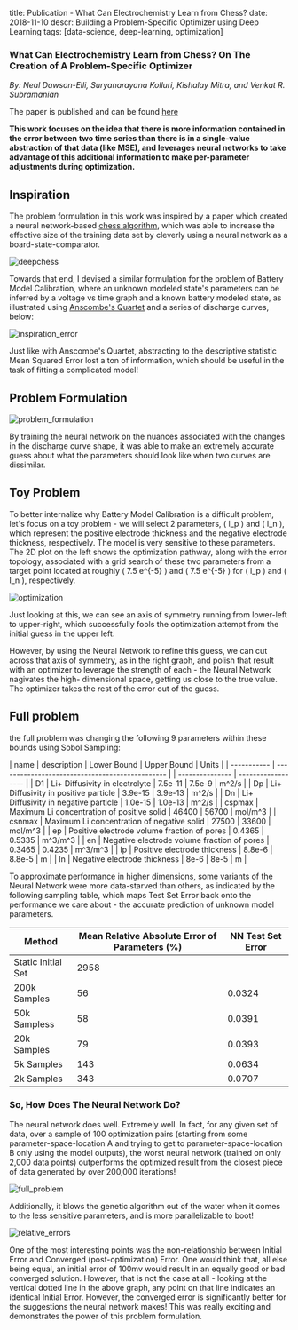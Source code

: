 title: Publication - What Can Electrochemistry Learn from Chess?
date: 2018-11-10
descr: Building a Problem-Specific Optimizer using Deep Learning
tags: [data-science, deep-learning, optimization]

### What Can Electrochemistry Learn from Chess? On The Creation of A Problem-Specific Optimizer
*By: Neal Dawson-Elli, Suryanarayana Kolluri, Kishalay Mitra, and Venkat R. Subramanian*

The paper is published and can be found [here](https://iopscience.iop.org/article/10.1149/2.1261904jes/meta)

**This work focuses on the idea that there is more information contained in the error between two time series than
there is in a single-value abstraction of that data (like MSE), and leverages neural networks to take advantage of this 
additional information to make per-parameter adjustments during optimization.**

## Inspiration

The problem formulation in this work was inspired by a paper which created a neural network-based 
[chess algorithm](https://link.springer.com/chapter/10.1007%2F978-3-319-44781-0_11), which was able to increase
the effective size of the training data set by cleverly using a neural network as a board-state-comparator.


![deepchess](/img/paper2/deepchess.png)

Towards that end, I devised a similar formulation for the problem of Battery Model Calibration, where an unknown
modeled state's parameters can be inferred by a voltage vs time graph and a known battery modeled state, as illustrated
using [Anscombe's Quartet](https://en.wikipedia.org/wiki/Anscombe%27s_quartet) and a series of discharge curves, below:

![inspiration_error](/img/paper2/inspiration_error.png)

Just like with Anscombe's Quartet, abstracting to the descriptive statistic Mean Squared Error lost a ton of information,
which should be useful in the task of fitting a complicated model!

## Problem Formulation

![problem_formulation](/img/paper2/problem_formulation.png)

By training the neural network on the nuances associated with the changes in the discharge curve shape, it was able
to make an extremely accurate guess about what the parameters should look like when two curves are dissimilar.

## Toy Problem

To better internalize why Battery Model Calibration is a difficult problem, let's focus on a toy problem - 
we will select 2 parameters, \( l_p \) and \( l_n \), which represent the positive electrode thickness and the negative
electrode thickness, respectively. The model is very sensitive to these parameters.  The 2D plot on the left shows the
optimization pathway, along with the error topology, associated with a grid search of these two parameters from a
target point located at roughly \( 7.5 e^{-5} \) and \( 7.5 e^{-5} \) for \( l_p \) and \( l_n \), respectively.

![optimization](/img/paper2/optimization.png)

Just looking at this, we can see an axis of symmetry running from lower-left to upper-right, which successfully
fools the optimization attempt from the initial guess in the upper left.

However, by using the Neural Network to refine this guess, we can cut across that axis of symmetry, as in the right graph,
and polish that result with an optimizer to leverage the strength of each - the Neural Network nagivates the high-
dimensional space, getting us close to the true value. The optimizer takes the rest of the error out of the guess.

## Full problem

the full problem was changing the following 9 parameters within these bounds using Sobol Sampling:

|     name    |                           description                          | Lower Bound |   Upper Bound   | Units              |
| ----------- | -----------------------------------------------                |             | --------------- | ------------------ |
| D1          | Li+ Diffusivity in electrolyte                                 | 7.5e-11     | 7.5e-9          | m^2/s              |
| Dp          | Li+ Diffusivity in positive particle                           | 3.9e-15     | 3.9e-13         | m^2/s              |
| Dn          | Li+ Diffusivity in negative particle                           | 1.0e-15     | 1.0e-13         | m^2/s              |
| cspmax      | Maximum Li concentration of positive solid                     | 46400       | 56700           | mol/m^3            |
| csnmax      | Maximum Li concentration of negative solid                     | 27500       | 33600           | mol/m^3            |
| ep          | Positive electrode volume fraction of pores                    | 0.4365      | 0.5335          | m^3/m^3            |
| en          | Negative electrode volume fraction of pores                    | 0.3465      | 0.4235          | m^3/m^3            |
| lp          | Positive electrode thickness                                   | 8.8e-6      | 8.8e-5          | m                  |
| ln          | Negative electrode thickness                                   | 8e-6        | 8e-5            | m                  |

To approximate performance in higher dimensions, some variants of the Neural Network were more data-starved than others,
as indicated by the following sampling table, which maps Test Set Error back onto the performance we care about - 
the accurate prediction of unknown model parameters.

| Method             | Mean Relative Absolute Error of Parameters (%) | NN Test Set Error |
|--------------------|------------------------------------------------|-------------------|
| Static Initial Set | 2958                                           |                   |
| 200k Samples       | 56                                             | 0.0324            |
| 50k Sampless       | 58                                             | 0.0391            |
| 20k Samples        | 79                                             | 0.0393            |
| 5k Samples         | 143                                            | 0.0634            |
| 2k Samples         | 343                                            | 0.0707            |

### So, How Does The Neural Network Do?

The neural network does well. Extremely well. In fact, for any given set of data, over a sample of 100 optimization
pairs (starting from some parameter-space-location A and trying to get to parameter-space-location B only using the model outputs),
the worst neural network (trained on only 2,000 data points) outperforms the optimized result from the closest piece of
data generated by over 200,000 iterations!

![full_problem](/img/paper2/full_problem.png)

Additionally, it blows the genetic algorithm out of the water when it comes to the less sensitive parameters, and is
more parallelizable to boot!

![relative_errors](/img/paper2/relative_errors.png)

One of the most interesting points was the non-relationship between Initial Error and Converged (post-optimization) 
Error. One would think that, all else being equal, an initial error of 100mv would result in an equally good or bad
converged solution. However, that is not the case at all - looking at the vertical dotted line in the above graph,
any point on that line indicates an identical Initial Error. However, the converged error is significantly better
for the suggestions the neural network makes! This was really exciting and demonstrates the power of this
problem formulation.